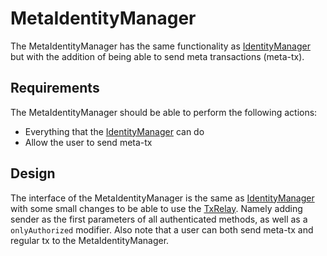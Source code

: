 # MetaIdentityManager
The MetaIdentityManager has the same functionality as [IdentityManager](./identityManager.md) but with the addition of being able to send meta transactions (meta-tx).

## Requirements
The MetaIdentityManager should be able to perform the following actions:
* Everything that the [IdentityManager](./identityManager.md) can do
* Allow the user to send meta-tx

## Design
The interface of the MetaIdentityManager is the same as [IdentityManager](./identityManager.md) with some small changes to be able to use the [TxRelay](./txRelay.md). Namely adding sender as the first parameters of all authenticated methods, as well as a `onlyAuthorized` modifier. Also note that a user can both send meta-tx and regular tx to the MetaIdentityManager.

